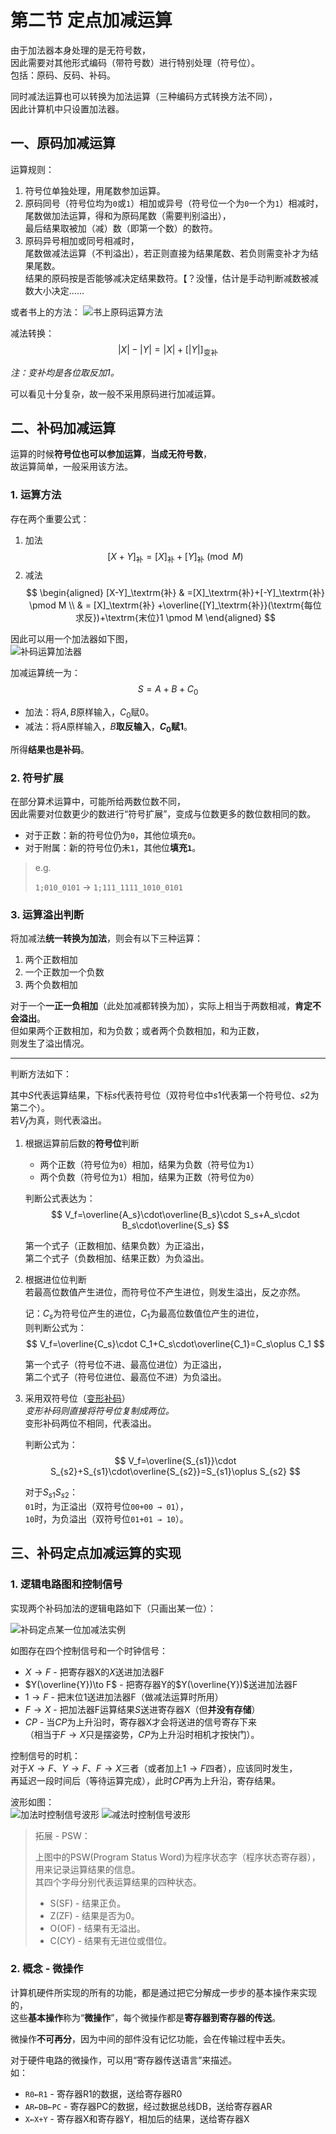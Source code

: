 # 第二节 定点加减运算

由于加法器本身处理的是无符号数，  
因此需要对其他形式编码（带符号数）进行特别处理（符号位）。  
包括：原码、反码、补码。

同时减法运算也可以转换为加法运算（三种编码方式转换方法不同），  
因此计算机中只设置加法器。

## 一、原码加减运算

运算规则：

1. 符号位单独处理，用尾数参加运算。
2. 原码同号（符号位均为`0`或`1`）相加或异号（符号位一个为`0`一个为`1`）相减时，  
   尾数做加法运算，得和为原码尾数（需要判别溢出），  
   最后结果取被加（减）数（即第一个数）的数符。
3. 原码异号相加或同号相减时，  
   尾数做减法运算（不判溢出），若正则直接为结果尾数、若负则需变补才为结果尾数。  
   结果的原码按是否能够减决定结果数符。【？没懂，估计是手动判断减数被减数大小决定……

或者书上的方法：
![书上原码运算方法](images/4.2.Machine_Arithmetic-2--03-20_14-34-13.png)  

减法转换：
$$
|X|-|Y| = |X| + [|Y|]_\textrm{变补}
$$

*注：变补均是各位取反加$1$。*

可以看见十分复杂，故一般不采用原码进行加减运算。

## 二、补码加减运算

运算的时候**符号位也可以参加运算**，**当成无符号数**，  
故运算简单，一般采用该方法。

### 1. 运算方法

存在两个重要公式：

1. 加法
   $$
   [X+Y]_\textrm{补}=[X]_\textrm{补}+[Y]_\textrm{补} \pmod M
   $$
2. 减法
   $$
   \begin{aligned}
   [X-Y]_\textrm{补} & =[X]_\textrm{补}+[-Y]_\textrm{补} \pmod M \\ & = [X]_\textrm{补}   +\overline{[Y]_\textrm{补}}(\textrm{每位求反})+\textrm{末位}1 \pmod M
   \end{aligned}
   $$

因此可以用一个加法器如下图，  
![补码运算加法器](images/4.2.Machine_Arithmetic-2--03-20_14-37-16.png)  

加减运算统一为：
$$
S=A+B+C_0
$$

* 加法：将$A,B$原样输入，$C_0$赋$0$。
* 减法：将$A$原样输入，$B$**取反输入**，**$C_0$赋$1$**。

所得**结果也是补码**。

### 2. 符号扩展

在部分算术运算中，可能所给两数位数不同，  
因此需要对位数更少的数进行“符号扩展”，变成与位数更多的数位数相同的数。

* 对于正数：新的符号位仍为`0`，其他位填充`0`。
* 对于附属：新的符号位仍未`1`，其他位**填充`1`**。

> e.g.
>
> `1;010_0101` → `1;111_1111_1010_0101`

### 3. 运算溢出判断

将加减法**统一转换为加法**，则会有以下三种运算：

1. 两个正数相加
2. 一个正数加一个负数
3. 两个负数相加

对于一个**一正一负相加**（此处加减都转换为加），实际上相当于两数相减，**肯定不会溢出**。  
但如果两个正数相加，和为负数；或者两个负数相加，和为正数，  
则发生了溢出情况。

---

判断方法如下：

其中$S$代表运算结果，下标$s$代表符号位（双符号位中$s1$代表第一个符号位、$s2$为第二个）。  
若$V_f$为真，则代表溢出。

1. 根据运算前后数的**符号位**判断
   * 两个正数（符号位为`0`）相加，结果为负数（符号位为`1`）
   * 两个负数（符号位为`1`）相加，结果为正数（符号位为`0`）

   判断公式表达为：
   $$
   V_f=\overline{A_s}\cdot\overline{B_s}\cdot S_s+A_s\cdot B_s\cdot\overline{S_s}
   $$

   第一个式子（正数相加、结果负数）为正溢出，  
   第二个式子（负数相加、结果正数）为负溢出。
2. 根据进位位判断  
   若最高位数值产生进位，而符号位不产生进位，则发生溢出，反之亦然。

   记：$C_s$为符号位产生的进位，$C_1$为最高位数值位产生的进位，  
   则判断公式为：
   $$
   V_f=\overline{C_s}\cdot C_1+C_s\cdot\overline{C_1}=C_s\oplus C_1
   $$

   第一个式子（符号位不进、最高位进位）为正溢出，  
   第二个式子（符号位进位、最高位不进）为负溢出。
3. 采用双符号位（[变形补码](../../Ep.2%20数据的机器层次表示/2.1%20数值数据的表示/2.1-Data_Representation-1.md#2-变形补码)）  
   *变形补码则直接将符号位复制成两位。*  
   变形补码两位不相同，代表溢出。

   判断公式为：
   $$
   V_f=\overline{S_{s1}}\cdot S_{s2}+S_{s1}\cdot\overline{S_{s2}}=S_{s1}\oplus S_{s2}
   $$

   对于$S_{s1} S_{s2}$：  
   `01`时，为正溢出（双符号位`00+00 → 01`），  
   `10`时，为负溢出（双符号位`01+01 → 10`）。

## 三、补码定点加减运算的实现

### 1. 逻辑电路图和控制信号

实现两个补码加法的逻辑电路如下（只画出某一位）：

![补码定点某一位加减法实例](images/4.2.Machine_Arithmetic-2--03-17_08-45-11.png)

如图存在四个控制信号和一个时钟信号：

* $X\to F$ - 把寄存器X的$X$送进加法器F
* $Y(\overline{Y})\to F$ - 把寄存器Y的$Y(\overline{Y})$送进加法器F
* $1 \to F$ - 把末位1送进加法器F（做减法运算时所用）
* $F\to X$ - 把加法器F运算结果$S$送进寄存器X（但**并没有存储**）
* $CP$ - 当$CP$为上升沿时，寄存器X才会将送进的信号寄存下来  
  （相当于$F\to X$只是摆姿势，$CP$为上升沿时相机才按快门）。

控制信号的时机：  
对于$X\to F$、$Y \to F$、$F \to X$三者（或者加上$1\to F$四者），应该同时发生，  
再延迟一段时间后（等待运算完成），此时$CP$再为上升沿，寄存结果。

波形如图：  
![加法时控制信号波形](images/4.2.Machine_Arithmetic-2--03-17_08-52-51.png) ![减法时控制信号波形](images/4.2.Machine_Arithmetic-2--03-20_15-34-03.png)

> 拓展 - PSW：
>
> 上图中的PSW(Program Status Word)为程序状态字（程序状态寄存器），用来记录运算结果的信息。  
> 其四个字母分别代表运算结果的四种状态。
>
> * S(SF) - 结果正负。
> * Z(ZF) - 结果是否为0。
> * O(OF) - 结果有无溢出。
> * C(CY) - 结果有无进位或借位。

### 2. 概念 - 微操作

计算机硬件所实现的所有的功能，都是通过把它分解成一步步的基本操作来实现的，  
这些**基本操作**称为“**微操作**”，每个微操作都是**寄存器到寄存器的传送**。

微操作**不可再分**，因为中间的部件没有记忆功能，会在传输过程中丢失。

对于硬件电路的微操作，可以用“寄存器传送语言”来描述。  
如：

* `R0←R1` - 寄存器R1的数据，送给寄存器R0
* `AR←DB←PC` - 寄存器PC的数据，经过数据总线DB，送给寄存器AR
* `X←X+Y` - 寄存器X和寄存器Y，相加后的结果，送给寄存器X
